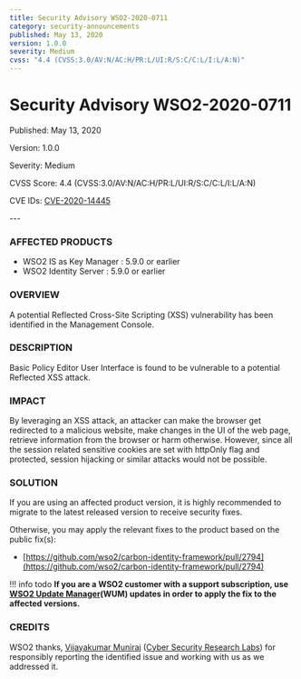 ```yaml
---
title: Security Advisory WSO2-2020-0711
category: security-announcements
published: May 13, 2020
version: 1.0.0
severity: Medium
cvss: "4.4 (CVSS:3.0/AV:N/AC:H/PR:L/UI:R/S:C/C:L/I:L/A:N)"
---
```


# Security Advisory WSO2-2020-0711

<p class="doc-info">Published: May 13, 2020</p>
<p class="doc-info">Version: 1.0.0</p>
<p class="doc-info">Severity: Medium</p>
<p class="doc-info">CVSS Score: 4.4 (CVSS:3.0/AV:N/AC:H/PR:L/UI:R/S:C/C:L/I:L/A:N)</p>
<p class="doc-info">CVE IDs: <a href="https://www.cve.org/CVERecord?id=CVE-2020-14445">CVE-2020-14445</a></p>
---

### AFFECTED PRODUCTS
* WSO2 IS as Key Manager : 5.9.0 or earlier
* WSO2 Identity Server : 5.9.0 or earlier


### OVERVIEW
A potential Reflected Cross-Site Scripting (XSS) vulnerability has been identified in the Management Console.


### DESCRIPTION
Basic Policy Editor User Interface is found to be vulnerable to a potential Reflected XSS attack.


### IMPACT
By leveraging an XSS attack, an attacker can make the browser get redirected to a malicious website, make changes in the UI of the web page, retrieve information from the browser or harm otherwise. However, since all the session related sensitive cookies are set with httpOnly flag and protected, session hijacking or similar attacks would not be possible.


### SOLUTION
If you are using an affected product version, it is highly recommended to migrate to the latest released version to receive security fixes.

Otherwise, you may apply the relevant fixes to the product based on the public fix(s):

* [https://github.com/wso2/carbon-identity-framework/pull/2794](https://github.com/wso2/carbon-identity-framework/pull/2794)


!!! info todo
    **If you are a WSO2 customer with a support subscription, use [WSO2 Update Manager](https://wso2.com/updates/wum)(WUM) updates in order to apply the fix to the affected versions.**


### CREDITS
WSO2 thanks, [Vijayakumar Muniraj](https://www.linkedin.com/in/vijaykumarmuniraj) ([Cyber Security Research Labs](https://cybersecurityworks.com/)) for responsibly reporting the identified issue and working with us as we addressed it.
